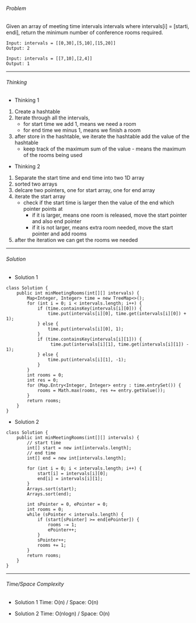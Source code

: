 ###### Problem

Given an array of meeting time intervals intervals where intervals[i] = [starti, endi], return the minimum number of conference rooms required.

```
Input: intervals = [[0,30],[5,10],[15,20]]
Output: 2
```

```
Input: intervals = [[7,10],[2,4]]
Output: 1
```

---
###### Thinking

* Thinking 1
1. Create a hashtable
2. Iterate through all the intervals, 
	* for start time we add 1, means we need a room
	* for end time we minus 1, means we finish a room
3. after store in the hashtable, we iterate the hashtable add the value of the hashtable
	* keep track of the maximum sum of the value - means the maximum of the rooms being used

* Thinking 2
1. Separate the start time and end time into two 1D array
2. sorted two arrays
3. delcare two pointers, one for start array, one for end array
4. iterate the start array
	* check if the start time is larger then the value of the end which pointer points at
		* if it is larger, means one room is released, move the start pointer and also end pointer
		* if it is not larger, means extra room needed, move the start pointer and add rooms
5. after the iteration we can get the rooms we needed

---
###### Solution

* Solution 1

```
class Solution {
    public int minMeetingRooms(int[][] intervals) {
        Map<Integer, Integer> time = new TreeMap<>();
        for (int i = 0; i < intervals.length; i++) {
            if (time.containsKey(intervals[i][0])) {
                time.put(intervals[i][0], time.get(intervals[i][0]) + 1);
            } else {
                time.put(intervals[i][0], 1);
            }
            if (time.containsKey(intervals[i][1])) {
                 time.put(intervals[i][1], time.get(intervals[i][1]) - 1);
            } else {
                time.put(intervals[i][1], -1);
            }
        }
        int rooms = 0;
        int res = 0;
        for (Map.Entry<Integer, Integer> entry : time.entrySet()) {
            rooms = Math.max(rooms, res += entry.getValue());
        }
        return rooms;
    }
}
```

* Solution 2

```
class Solution {
    public int minMeetingRooms(int[][] intervals) {
        // start time 
        int[] start = new int[intervals.length];
        // end time
        int[] end = new int[intervals.length];
        
        for (int i = 0; i < intervals.length; i++) {
            start[i] = intervals[i][0];
            end[i] = intervals[i][1];
        }
        Arrays.sort(start);
        Arrays.sort(end);
        
        int sPointer = 0, ePointer = 0;
        int rooms = 0;
        while (sPointer < intervals.length) {
            if (start[sPointer] >= end[ePointer]) {
                rooms -= 1;
                ePointer++;
            }
            sPointer++;
            rooms += 1;
        }
        return rooms;
    }
}
```
---
###### Time/Space Complexity

* Solution 1
Time: O(n) / Space: O(n)


* Solution 2
Time: O(nlogn) / Space: O(n)